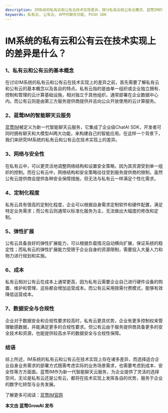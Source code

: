 ```yaml
---
description: IM系统的私有云和公有云技术实现差异，探讨私有云和公有云概念、蓝莺IM的智能聊天云服务，比较网络与安全性、定制化程度、弹性扩展、成本、数据安全与合规性，结语
keywords: 私有云, 公有云, APP内聊天功能, PUSH SDK
---
```

# IM系统的私有云和公有云在技术实现上的差异是什么？

### 1、私有云和公有云的基本概念
在讨论IM系统的私有云和公有云在技术实现上的差异之前，首先需要了解私有云和公有云的基本概念以及各自的特点。私有云指的是由单一组织或企业独立拥有、控制和管理的云计算基础设施，相对独立于其他组织，通常部署在企业数据中心内。而公有云则是由第三方服务提供商提供并且向公众开放使用的云计算服务。

### 2、蓝莺IM的智能聊天云服务
[蓝莺IM](https://www.lanyingim.com)被定义为新一代智能聊天云服务，它集成了企业级ChatAI SDK，开发者可同时拥有聊天和大模型AI两大功能，来构建自己的智能应用。在这样一个背景下，我们来研究IM系统的私有云和公有云在技术实现上的差异。

### 3、网络与安全性
在私有云中，可以更灵活地调整网络结构和设置安全策略，因为其资源受到单一组织的控制。而在公有云中，网络结构和安全策略往往受到服务提供商的限制，虽然公有云提供商会提供各种安全保障措施，但无法与私有云一样满足个性化需求。

### 4、定制化程度
私有云具有很高的定制化程度，企业可以根据自身需求定制软件和硬件配置，满足特定业务需求；而公有云则通常以标准化服务为主，无法做出大幅度的修改和定制。

### 5、弹性扩展
公有云具备良好的弹性扩展能力，可以根据负载情况自动横向扩展，保证系统的稳定性；而私有云的弹性扩展能力受限于企业自身的资源限制，需要投入大量人力和物力进行规划和实施。

### 6、成本
私有云相对公有云在成本上通常更高，因为私有云需要企业自己进行硬件设备的购置、维护和管理，这些都会增加运营成本。而公有云采用按需付费模式，能够有效降低运营成本。

### 7、数据安全与合规性
企业对于数据安全和合规性要求较高时，私有云更具优势，企业有更多控制权来管理敏感数据，并能满足更多的合规性要求。但公有云由于服务提供商具备更多的安全技术和资源，也能提供较高水平的数据安全与合规性保障。

### 结语
综上所述，IM系统的私有云和公有云在技术实现上存在诸多差异，而选择适合企业自身业务需求的部署方式既需考虑实际的业务场景需求，也需要考虑到成本、安全性等方方面面。蓝莺IM作为新一代智能聊天云服务，为企业提供了灵活的选择空间，无论是私有云还是公有云，都将在技术实现上发挥各自的优势，服务于企业的数字化转型与业务发展。

了解更多可阅读：[蓝莺IM官网](https://www.lanyingim.com)

**本文由 蓝莺GrowAI 发布**